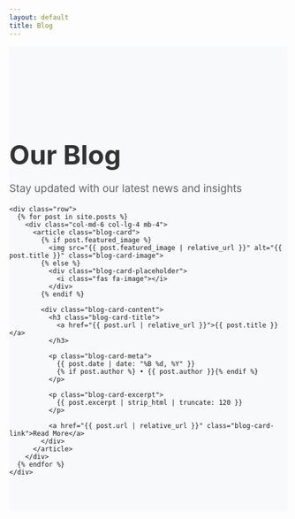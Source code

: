 ```yaml
---
layout: default
title: Blog
---
```


<section class="blog-section">
  <div class="container">
    <div class="text-center mb-5">
      <h1 class="blog-title">Our Blog</h1>
      <p class="blog-subtitle">Stay updated with our latest news and insights</p>
    </div>

    <div class="row">
      {% for post in site.posts %}
        <div class="col-md-6 col-lg-4 mb-4">
          <article class="blog-card">
            {% if post.featured_image %}
              <img src="{{ post.featured_image | relative_url }}" alt="{{ post.title }}" class="blog-card-image">
            {% else %}
              <div class="blog-card-placeholder">
                <i class="fas fa-image"></i>
              </div>
            {% endif %}
            
            <div class="blog-card-content">
              <h3 class="blog-card-title">
                <a href="{{ post.url | relative_url }}">{{ post.title }}</a>
              </h3>
              
              <p class="blog-card-meta">
                {{ post.date | date: "%B %d, %Y" }}
                {% if post.author %} • {{ post.author }}{% endif %}
              </p>
              
              <p class="blog-card-excerpt">
                {{ post.excerpt | strip_html | truncate: 120 }}
              </p>
              
              <a href="{{ post.url | relative_url }}" class="blog-card-link">Read More</a>
            </div>
          </article>
        </div>
      {% endfor %}
    </div>
  </div>
</section>

<style>
.blog-section {
  padding: 100px 0 50px;
  background-color: #f8f9fa;
}

.blog-title {
  font-size: 3rem;
  font-weight: bold;
  color: #333;
  margin-bottom: 1rem;
}

.blog-subtitle {
  font-size: 1.2rem;
  color: #666;
}

.blog-card {
  background: white;
  border-radius: 8px;
  overflow: hidden;
  box-shadow: 0 2px 10px rgba(0,0,0,0.1);
  transition: transform 0.3s ease, box-shadow 0.3s ease;
  height: 100%;
}

.blog-card:hover {
  transform: translateY(-5px);
  box-shadow: 0 5px 20px rgba(0,0,0,0.15);
}

.blog-card-image {
  width: 100%;
  height: 200px;
  object-fit: cover;
}

.blog-card-placeholder {
  width: 100%;
  height: 200px;
  background-color: #e9ecef;
  display: flex;
  align-items: center;
  justify-content: center;
  color: #6c757d;
  font-size: 3rem;
}

.blog-card-content {
  padding: 1.5rem;
}

.blog-card-title {
  font-size: 1.3rem;
  font-weight: bold;
  margin-bottom: 0.5rem;
}

.blog-card-title a {
  color: #333;
  text-decoration: none;
}

.blog-card-title a:hover {
  color: #007bff;
}

.blog-card-meta {
  color: #666;
  font-size: 0.9rem;
  margin-bottom: 1rem;
}

.blog-card-excerpt {
  color: #555;
  line-height: 1.6;
  margin-bottom: 1rem;
}

.blog-card-link {
  color: #007bff;
  text-decoration: none;
  font-weight: 500;
}

.blog-card-link:hover {
  text-decoration: underline;
}
</style>
